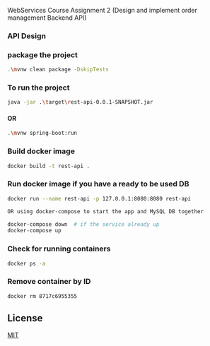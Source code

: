WebServices Course
Assignment 2 (Design and implement order management Backend API)


### API Design




### package the project
```bash
.\mvnw clean package -DskipTests
```
###  To run the project
```bash
java -jar .\target\rest-api-0.0.1-SNAPSHOT.jar
```
#### OR
```bash
.\mvnw spring-boot:run
```
### Build docker image
```bash
docker build -t rest-api .
```
### Run docker image if you have a ready to be used DB
```bash
docker run --name rest-api -p 127.0.0.1:8080:8080 rest-api

OR using docker-compose to start the app and MySQL DB together

docker-compose down  # if the service already up
docker-compose up
```

### Check for running containers
```bash
docker ps -a
```
### Remove container by ID
```bash
docker rm 8717c6955355
```



## License
[MIT](https://choosealicense.com/licenses/mit/)